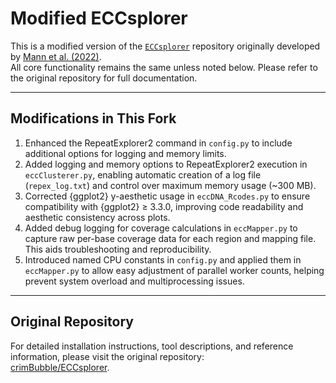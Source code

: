 # Modified ECCsplorer

This is a modified version of the [`ECCsplorer`](https://github.com/crimBubble/ECCsplorer) repository originally developed by [Mann et al. (2022)](https://doi.org/10.1186/s12859-021-04545-2).  
All core functionality remains the same unless noted below. Please refer to the original repository for full documentation.

---

## Modifications in This Fork

1. Enhanced the RepeatExplorer2 command in `config.py` to include additional options for logging and memory limits.  
2. Added logging and memory options to RepeatExplorer2 execution in `eccClusterer.py`, enabling automatic creation of a log file (`repex_log.txt`) and control over maximum memory usage (~300 MB).  
3. Corrected {ggplot2} y-aesthetic usage in `eccDNA_Rcodes.py` to ensure compatibility with {ggplot2} ≥ 3.3.0, improving code readability and aesthetic consistency across plots.  
4. Added debug logging for coverage calculations in `eccMapper.py` to capture raw per-base coverage data for each region and mapping file. This aids troubleshooting and reproducibility.  
5. Introduced named CPU constants in `config.py` and applied them in `eccMapper.py` to allow easy adjustment of parallel worker counts, helping prevent system overload and multiprocessing issues.

---

## Original Repository

For detailed installation instructions, tool descriptions, and reference information, please visit the original repository:  
[crimBubble/ECCsplorer](https://github.com/crimBubble/ECCsplorer).
